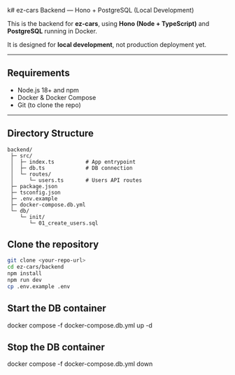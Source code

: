 k# ez-cars Backend — Hono + PostgreSQL (Local Development)

This is the backend for **ez-cars**, using **Hono (Node + TypeScript)** and **PostgreSQL** running in Docker.  

It is designed for **local development**, not production deployment yet.

---

## Requirements

- Node.js 18+ and npm
- Docker & Docker Compose
- Git (to clone the repo)

---

## Directory Structure

```
backend/
 ├─ src/
 │  ├─ index.ts          # App entrypoint
 │  ├─ db.ts             # DB connection
 │  └─ routes/
 │     └─ users.ts       # Users API routes
 ├─ package.json
 ├─ tsconfig.json
 ├─ .env.example
 ├─ docker-compose.db.yml
 └─ db/
    └─ init/
       └─ 01_create_users.sql
```

## Clone the repository

```bash
git clone <your-repo-url>
cd ez-cars/backend
npm install
npm run dev
cp .env.example .env
```

## Start the DB container
docker compose -f docker-compose.db.yml up -d

## Stop the DB container
docker compose -f docker-compose.db.yml down
